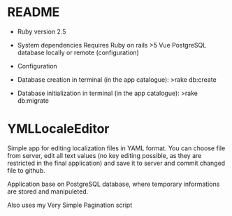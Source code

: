 # README
* Ruby version
  2.5
  
* System dependencies
Requires 
  Ruby on rails >5
  Vue
  PostgreSQL database locally or remote (configuration)

* Configuration

* Database creation
    in terminal (in the app catalogue):
        >rake db:create

* Database initialization
    in terminal (in the app catalogue):
        >rake db:migrate

# YMLLocaleEditor

Simple app for editing localization files in YAML format. You can choose file from server, edit all text values (no key editing possible, as they are restricted in the final application) and save it to server and commit changed file to github.

Application base on PostgreSQL database, where temporary informations are stored and manipuleted.

Also uses my Very Simple Pagination script
